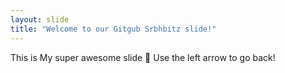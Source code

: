 ```yaml
---
layout: slide
title: "Welcome to our Gitgub Srbhbitz slide!"
---
```

This is My super awesome slide :tada:
Use the left arrow to go back!
